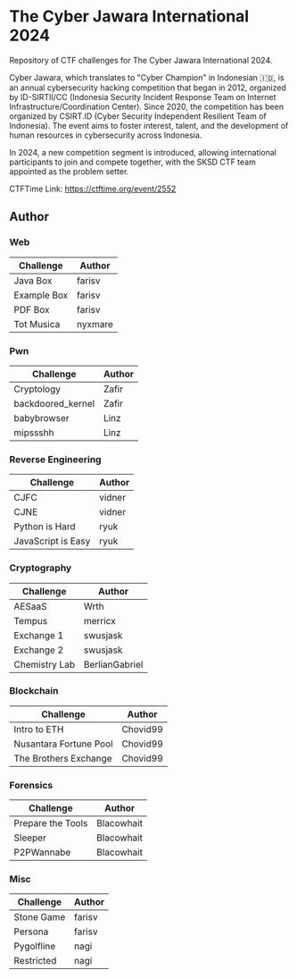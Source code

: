 # The Cyber Jawara International 2024

Repository of CTF challenges for The Cyber Jawara International 2024.

Cyber Jawara, which translates to "Cyber Champion" in Indonesian 🇮🇩, is an annual cybersecurity hacking competition that began in 2012, organized by ID-SIRTII/CC (Indonesia Security Incident Response Team on Internet Infrastructure/Coordination Center). Since 2020, the competition has been organized by CSIRT.ID (Cyber Security Independent Resilient Team of Indonesia). The event aims to foster interest, talent, and the development of human resources in cybersecurity across Indonesia.

In 2024, a new competition segment is introduced, allowing international participants to join and compete together,  with the SKSD CTF team appointed as the problem setter.

CTFTime Link: https://ctftime.org/event/2552

## Author

### Web
| Challenge   | Author      |
| ----------- | ----------- |
| Java Box    | farisv      |
| Example Box | farisv      |
| PDF Box     | farisv      |
| Tot Musica  | nyxmare     |

### Pwn
| Challenge         | Author      |
| ----------------- | ----------- |
| Cryptology        | Zafir       |
| backdoored_kernel | Zafir       |
| babybrowser       | Linz        |
| mipssshh          | Linz        |

### Reverse Engineering
| Challenge          | Author     |
| ------------------ | ---------- |
| CJFC               | vidner     |
| CJNE               | vidner     |
| Python is Hard     | ryuk       |
| JavaScript is Easy | ryuk       |

### Cryptography
| Challenge       | Author         |
| --------------- | -------------- |
| AESaaS          | Wrth           |
| Tempus          | merricx        |
| Exchange 1      | swusjask       |
| Exchange 2      | swusjask       |
| Chemistry Lab   | BerlianGabriel |

### Blockchain
| Challenge                 | Author         |
| ------------------------- | -------------- |
| Intro to ETH              | Chovid99       |
| Nusantara Fortune Pool    | Chovid99       |
| The Brothers Exchange     | Chovid99       |

### Forensics
| Challenge                 | Author         |
| ------------------------- | -------------- |
| Prepare the Tools         | Blacowhait     |
| Sleeper                   | Blacowhait     |
| P2PWannabe                | Blacowhait     |

### Misc
| Challenge       | Author      |
| --------------- | ----------- |
| Stone Game      | farisv      |
| Persona         | farisv      |
| Pygolfline      | nagi        |
| Restricted      | nagi        |